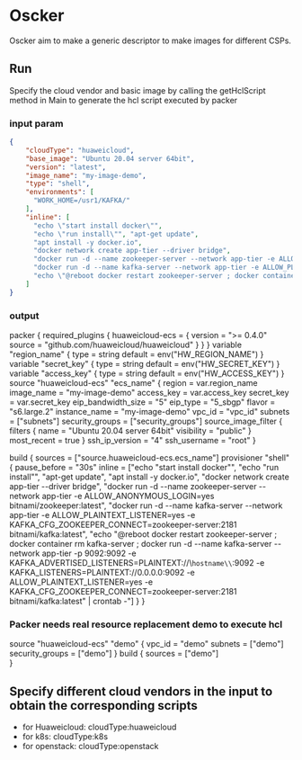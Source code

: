 
# Oscker

Oscker aim to make a generic descriptor to make images for different CSPs.

## Run

Specify the cloud vendor and basic image by calling the getHclScript method in Main to generate the hcl script executed by packer

### input param

```json
{
    "cloudType": "huaweicloud",
    "base_image": "Ubuntu 20.04 server 64bit",
    "version": "latest",
    "image_name": "my-image-demo",
    "type": "shell",
    "environments": [
      "WORK_HOME=/usr1/KAFKA/"
    ],
    "inline": [
      "echo \"start install docker\"", 
      "echo \"run install\"", "apt-get update", 
      "apt install -y docker.io", 
      "docker network create app-tier --driver bridge", 
      "docker run -d --name zookeeper-server --network app-tier -e ALLOW_ANONYMOUS_LOGIN=yes bitnami/zookeeper:latest", 
      "docker run -d --name kafka-server --network app-tier -e ALLOW_PLAINTEXT_LISTENER=yes -e KAFKA_CFG_ZOOKEEPER_CONNECT=zookeeper-server:2181 bitnami/kafka:latest", 
      "echo \"@reboot docker restart zookeeper-server ; docker container rm kafka-server ; docker run -d --name kafka-server --network app-tier -p 9092:9092  -e KAFKA_ADVERTISED_LISTENERS=PLAINTEXT://\\`hostname\\`:9092 -e KAFKA_LISTENERS=PLAINTEXT://0.0.0.0:9092 -e ALLOW_PLAINTEXT_LISTENER=yes -e KAFKA_CFG_ZOOKEEPER_CONNECT=zookeeper-server:2181 bitnami/kafka:latest\" | crontab -"
    ]
}
```

### output

packer {
    required_plugins {
        huaweicloud-ecs = {
            version = ">= 0.4.0"
            source = "github.com/huaweicloud/huaweicloud"
        }
    }
}
variable "region_name" {
    type = string
    default = env("HW_REGION_NAME")
}
variable "secret_key" {
    type = string
    default = env("HW_SECRET_KEY")
}
variable "access_key" {
    type = string
    default = env("HW_ACCESS_KEY")
}
source "huaweicloud-ecs" "ecs_name" {
    region             = var.region_name
    image_name         = "my-image-demo"
    access_key         = var.access_key
    secret_key         = var.secret_key
    eip_bandwidth_size = "5"
    eip_type           = "5_sbgp"
    flavor             = "s6.large.2"
    instance_name      = "my-image-demo"
    vpc_id             = "vpc_id"
    subnets            = ["subnets"]
    security_groups    = ["security_groups"]
    source_image_filter {
        filters {
            name = "Ubuntu 20.04 server 64bit"
            visibility = "public"
        }
        most_recent = true
    }
    ssh_ip_version     = "4"
    ssh_username       = "root"
}

build {
    sources = ["source.huaweicloud-ecs.ecs_name"]
    provisioner "shell" {
        pause_before = "30s"
        inline       = ["echo \"start install docker\"", "echo \"run install\"", "apt-get update", "apt install -y docker.io", "docker network create app-tier --driver bridge", "docker run -d --name zookeeper-server --network app-tier -e ALLOW_ANONYMOUS_LOGIN=yes bitnami/zookeeper:latest", "docker run -d --name kafka-server --network app-tier -e ALLOW_PLAINTEXT_LISTENER=yes -e KAFKA_CFG_ZOOKEEPER_CONNECT=zookeeper-server:2181 bitnami/kafka:latest", "echo \"@reboot docker restart zookeeper-server ; docker container rm kafka-server ; docker run -d --name kafka-server --network app-tier -p 9092:9092  -e KAFKA_ADVERTISED_LISTENERS=PLAINTEXT://\\`hostname\\`:9092 -e KAFKA_LISTENERS=PLAINTEXT://0.0.0.0:9092 -e ALLOW_PLAINTEXT_LISTENER=yes -e KAFKA_CFG_ZOOKEEPER_CONNECT=zookeeper-server:2181 bitnami/kafka:latest\" | crontab -"]
    }
}


### Packer needs real resource replacement demo to execute hcl

source "huaweicloud-ecs" "demo" {
    vpc_id             = "demo"
    subnets            = ["demo"]
    security_groups    = ["demo"]
}
build {
    sources = ["demo"]      
}


## Specify different cloud vendors in the input to obtain the corresponding scripts

* for Huaweicloud:
  cloudType:huaweicloud
* for k8s:
  cloudType:k8s
* for openstack:
  cloudType:openstack
    